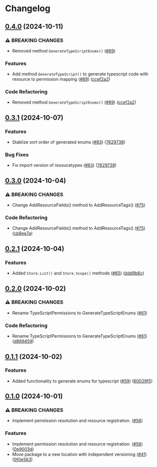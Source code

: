 # Changelog

## [0.4.0](https://github.com/cccteam/ccc/compare/resourcestore/v0.3.1...resourcestore/v0.4.0) (2024-10-11)


### ⚠ BREAKING CHANGES

* Removed method `GenerateTypeScriptEnums()` ([#89](https://github.com/cccteam/ccc/issues/89))

### Features

* Add method `GenerateTypeScript()` to generate typescript code with resource to permission mapping ([#89](https://github.com/cccteam/ccc/issues/89)) ([ccef2a2](https://github.com/cccteam/ccc/commit/ccef2a2d970298a85525a6709d8e49a018c4a5bd))


### Code Refactoring

* Removed method `GenerateTypeScriptEnums()` ([#89](https://github.com/cccteam/ccc/issues/89)) ([ccef2a2](https://github.com/cccteam/ccc/commit/ccef2a2d970298a85525a6709d8e49a018c4a5bd))

## [0.3.1](https://github.com/cccteam/ccc/compare/resourcestore/v0.3.0...resourcestore/v0.3.1) (2024-10-07)


### Features

* Stablize sort order of generated enums ([#83](https://github.com/cccteam/ccc/issues/83)) ([7629738](https://github.com/cccteam/ccc/commit/7629738a4d118059390e0206a5b1f9ae674ac516))


### Bug Fixes

* Fix import version of resoucetypes ([#83](https://github.com/cccteam/ccc/issues/83)) ([7629738](https://github.com/cccteam/ccc/commit/7629738a4d118059390e0206a5b1f9ae674ac516))

## [0.3.0](https://github.com/cccteam/ccc/compare/resourcestore/v0.2.1...resourcestore/v0.3.0) (2024-10-04)


### ⚠ BREAKING CHANGES

* Change AddResourceFields() method to AddResourceTags() ([#75](https://github.com/cccteam/ccc/issues/75))

### Code Refactoring

* Change AddResourceFields() method to AddResourceTags() ([#75](https://github.com/cccteam/ccc/issues/75)) ([cb8ee7a](https://github.com/cccteam/ccc/commit/cb8ee7a7824d942fea27320abe8933cd29182134))

## [0.2.1](https://github.com/cccteam/ccc/compare/resourcestore/v0.2.0...resourcestore/v0.2.1) (2024-10-04)


### Features

* Added `Store.List()` and `Store.Scope()` methods ([#65](https://github.com/cccteam/ccc/issues/65)) ([ddd9b6c](https://github.com/cccteam/ccc/commit/ddd9b6c578b8527ff32fc477219b50d0b89501c5))

## [0.2.0](https://github.com/cccteam/ccc/compare/resourcestore/v0.1.1...resourcestore/v0.2.0) (2024-10-02)


### ⚠ BREAKING CHANGES

* Rename TypeScriptPermissions to GenerateTypeScriptEnums ([#61](https://github.com/cccteam/ccc/issues/61))

### Code Refactoring

* Rename TypeScriptPermissions to GenerateTypeScriptEnums ([#61](https://github.com/cccteam/ccc/issues/61)) ([d889459](https://github.com/cccteam/ccc/commit/d889459ff64b6a517573f2a24da4ca1328e0a204))

## [0.1.1](https://github.com/cccteam/ccc/compare/resourcestore/v0.1.0...resourcestore/v0.1.1) (2024-10-02)


### Features

* Added functionality to generate enums for typescript ([#59](https://github.com/cccteam/ccc/issues/59)) ([60029f5](https://github.com/cccteam/ccc/commit/60029f5b46671516a41ee0491f10c711650de7c2))

## [0.1.0](https://github.com/cccteam/ccc/compare/resourcestore-v0.0.1...resourcestore/v0.1.0) (2024-10-01)


### ⚠ BREAKING CHANGES

* Implement permission resolution and resource registration. ([#56](https://github.com/cccteam/ccc/issues/56))

### Features

* Implement permission resolution and resource registration. ([#56](https://github.com/cccteam/ccc/issues/56)) ([0e9003d](https://github.com/cccteam/ccc/commit/0e9003d620b4e0e9a456ba76f9a82fa4cd247d0d))
* Move package to a new location with independent versioning ([#41](https://github.com/cccteam/ccc/issues/41)) ([0f0e563](https://github.com/cccteam/ccc/commit/0f0e5637c1e71efb95e4bc81ab8995ab44036fe7))
